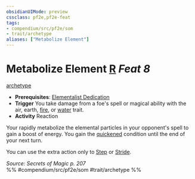 ```yaml
---
obsidianUIMode: preview
cssclass: pf2e,pf2e-feat
tags:
- compendium/src/pf2e/som
- trait/archetype
aliases: ["Metabolize Element"]
---
```

# Metabolize Element  [R](../../rules/core-rulebook/chapter-9-playing-the-game.md#Actions "Reaction") *Feat 8*  
[archetype](../../rules/traits/archetype.md)  

- **Prerequisites**: [Elementalist Dedication](elementalist-dedication-som.md)
- **Trigger** You take damage from a foe's spell or magical ability with the air, earth, [fire](../../rules/traits/fire.md), or [water](../../rules/traits/water.md) trait.
- **Activity** Reaction

Your rapidly metabolize the elemental particles in your opponent's spell to gain a boost of energy. You gain the [quickened](../../rules/conditions.md#Quickened) condition until the end of your next turn.

You can use the extra action only to [Step](../../rules/actions/step.md) or [Stride](../../rules/actions/stride.md).

*Source: Secrets of Magic p. 207*  
%% #compendium/src/pf2e/som #trait/archetype %%
